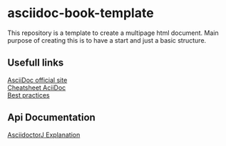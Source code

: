 # asciidoc-book-template
This repository is a template to create a multipage html document. 
Main purpose of creating this is to have a start and just a basic structure.

## Usefull links
[AsciiDoc official site](https://asciidoc.org/)  
[Cheatsheet AciiDoc](https://powerman.name/doc/asciidoc)  
[Best practices](https://asciidoctor.org/docs/asciidoc-recommended-practices/)  

## Api Documentation
[AsciidoctorJ Explanation](https://asciidoctor.org/docs/asciidoctorj/#converting-documents)
